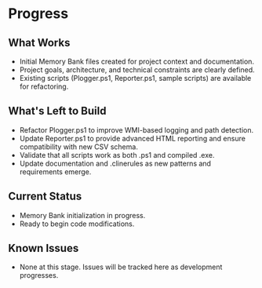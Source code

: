 # Progress

## What Works
- Initial Memory Bank files created for project context and documentation.
- Project goals, architecture, and technical constraints are clearly defined.
- Existing scripts (Plogger.ps1, Reporter.ps1, sample scripts) are available for refactoring.

## What's Left to Build
- Refactor Plogger.ps1 to improve WMI-based logging and path detection.
- Update Reporter.ps1 to provide advanced HTML reporting and ensure compatibility with new CSV schema.
- Validate that all scripts work as both .ps1 and compiled .exe.
- Update documentation and .clinerules as new patterns and requirements emerge.

## Current Status
- Memory Bank initialization in progress.
- Ready to begin code modifications.

## Known Issues
- None at this stage. Issues will be tracked here as development progresses.
